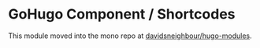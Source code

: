 # GoHugo Component / Shortcodes

This module moved into the mono repo at [davidsneighbour/hugo-modules](https://github.com/davidsneighbour/hugo-modules/tree/main/modules/shortcodes).
